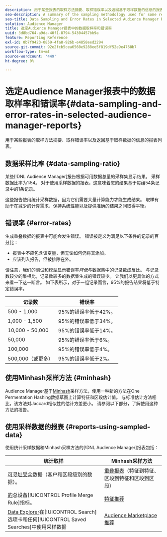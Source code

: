 ```yaml
---
description: 用于某些报表的取样方法摘要、取样错误率以及返回基于取样数据的信息的报表列表。
seo-description: A summary of the sampling methodology used for some reports, sampling error rates, and a list of reports that return information based on sampled data.
seo-title: Data Sampling and Error Rates in Selected Audience Manager Reports
solution: Audience Manager
title: 选定Audience Manager报表中的数据取样率和错误率
uuid: 3d8bd764-a9da-40f1-8794-54304457bb9a
feature: Reporting Reference
exl-id: 0b7f9423-0859-4fa8-926b-e4858eed2294
source-git-commit: 92e2fcb5cea6560e9288ee5f819df52e9e4768b7
workflow-type: tm+mt
source-wordcount: '449'
ht-degree: 0%

---
```


# 选定Audience Manager报表中的数据取样率和错误率{#data-sampling-and-error-rates-in-selected-audience-manager-reports}

用于某些报表的取样方法摘要、取样错误率以及返回基于取样数据的信息的报表列表。

## 数据采样比率 {#data-sampling-ratio}

某些[!DNL Audience Manager]报告根据可用数据总量的采样集显示结果。 采样数据比率为1:54。 对于使用采样数据的报表，这意味着您的结果基于每组54条记录中的1条记录。

这些报告使用统计采样数据，因为它们需要大量计算能力才能生成结果。 取样有助于在减少的计算需求、保持系统性能以及提供准确的结果之间取得平衡。

<!--

## Minimum Requirements {#minimum-requirements}

>[!NOTE]
>
>The minimum requirements listed below apply to Overlap reports only.

Overlap reports ([trait-to-trait](/help/using/reporting/dynamic-reports/trait-trait-overlap-report.md), [segment-to-trait](/help/using/reporting/dynamic-reports/segment-trait-overlap-report.md), and [segment-to-segment](/help/using/reporting/dynamic-reports/segment-segment-overlap-report.md)) exclude traits and segments when they do not meet the minimum unique visitor requirements. These minimum requirements are as follows:

* Traits: 28,000 [unique trait realizations](/help/using/features/traits/trait-and-segment-qualification-reference).
* Segments: 70,000 real-time users over a 14-day period.

-->

## 错误率 {#error-rates}

生成重叠数据的报表中可能会发生错误。 错误被定义为满足以下条件的记录的百分比：

* 报表中不应包含该变量，但无论如何仍将其添加。
* 应该列入报告，但被排除在外。

请注意，我们的测试和模型显示错误率&#x200B;*降低*&#x200B;与数据集中的记录数成反比。 与记录数较少的集相比，记录数较多的数据集生成的错误较少。 让我们以更具体的方式来看一下这一断言。 如下表所示，对于一组记录而言，95%的报告结果将低于特定错误率。

| 记录数 | 错误率 |
|--- |--- |
| 500 - 1,000 | 95%的错误率低于42%。 |
| 1,000 - 1,500 | 95%的错误率低于34%。 |
| 10,000 - 50,000 | 95%的错误率低于14%。 |
| 50,000 | 95%的错误率低于6%。 |
| 100,000 | 95%的错误率低于4%。 |
| 500,000（或更多） | 95%的错误率低于2%。 |

## 使用Minhash采样方法 {#minhash}

Audience Manager基于[Minhash](https://en.wikipedia.org/wiki/MinHash)采样方法，使用一种新的方法在One Permentation Hashing数据草图上计算特征和区段估计值。 与标准估计方法相比，该方法对Jaccard相似性的估计方差更小。 请参阅以下部分，了解使用这种方法的报告。

<!--

Some Audience Manager reports use the minhash sampling methodology to compute trait and segment overlaps and similarity scores. Audience Manager calculates the [!UICONTROL Trait Similarity Score] between two traits by computing the intersection and union in terms of the number of [!UICONTROL Unique User IDs] (UUIDs) and then divides the two. For two traits A and B, the calculation looks like this:

![jaccard-similarity](/help/using/features/segments/assets/jaccard_similarity.png)

-->

## 使用采样数据的报表 {#reports-using-sampled-data}

使用统计采样数据和Minhash采样方法的[!DNL Audience Manager]报表包括：

<!--

* [Overlap reports](../reporting/dynamic-reports/dynamic-reports.md#interactive-and-overlap-reports) (trait-to-trait, segment-to-trait, and segment-to-segment).
* [Addressable Audience](../features/addressable-audiences.md) data (customer- and segment-level data). 
* The [Total Devices](../features/profile-merge-rules/profile-link-metrics.md#merge-rule-metrics) metric for a [!UICONTROL Profile Merge Rule].
* [Data Explorer](../features/data-explorer/data-explorer-signals-search/data-explorer-search-pairs.md) uses sampled data in the [!UICONTROL Search] tab and any [!UICONTROL Saved Searches].

Reports that use Minhash sampling methodology:

-->

| 统计取样 | Minhash采样方法 |
|--- |--- |
| [可寻址受众](../features/addressable-audiences.md)数据（客户和区段级别的数据）。 | [重叠报表](../reporting/dynamic-reports/dynamic-reports.md#interactive-and-overlap-reports)（特征到特征、区段到特征和区段到区段） |
| [的](../features/profile-merge-rules/profile-link-metrics.md#merge-rule-metrics)总设备[!UICONTROL Profile Merge Rule]指标。 | [特征推荐](/help/using/features/segments/trait-recommendations.md) |
| [Data Explorer](../features/data-explorer/data-explorer-signals-search/data-explorer-search-pairs.md)在[!UICONTROL Search]选项卡和任何[!UICONTROL Saved Searches]中使用采样数据 | [Audience Marketplace推荐](/help/using/features/audience-marketplace/marketplace-data-buyers/marketplace-data-buyers.md#finding-similar-traits) |
